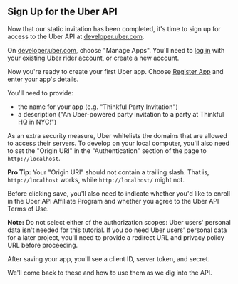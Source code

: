 ## Sign Up for the Uber API

Now that our static invitation has been completed, it's time to sign up for access to the Uber API at [developer.uber.com](https://developer.uber.com/?utm_source=thinkful&utm_campaign=party-invite-guide&utm_medium=link).

On [developer.uber.com](https://developer.uber.com/?utm_source=thinkful&utm_campaign=party-invite-guide&utm_medium=link), choose "Manage Apps". You'll need to [log in](https://login.uber.com/login?utm_source=thinkful&utm_campaign=party-invite-guide&utm_medium=link) with your existing Uber rider account, or create a new account.

Now you're ready to create your first Uber app. Choose [Register App](https://login.uber.com/applications/new?utm_source=thinkful&utm_campaign=party-invite-guide&utm_medium=link) and enter your app's details.

You'll need to provide:

- the name for your app (e.g. "Thinkful Party Invitation")
- a description ("An Uber-powered party invitation to a party at Thinkful HQ in NYC!")

As an extra security measure, Uber whitelists the domains that are allowed to access their servers. To develop on your local computer, you'll also need to set the "Origin URI" in the "Authentication" section of the page to `http://localhost`.

__Pro Tip:__ Your "Origin URI" should not contain a trailing slash. That is, `http://localhost` works, while `http://localhost/` might not.

Before clicking save, you'll also need to indicate whether you'd like to enroll in the Uber API Affiliate Program and whether you agree to the Uber API Terms of Use.

__Note:__ Do not select either of the authorization scopes: Uber users' personal data isn't needed for this tutorial. If you do need Uber users' personal data for a later project, you'll need to provide a redirect URL and privacy policy URL before proceeding.

After saving your app, you'll see a client ID, server token, and secret. 

We'll come back to these and how to use them as we dig into the API.
